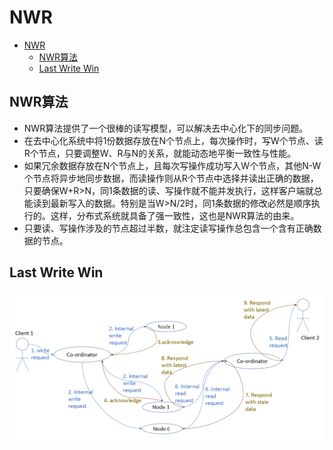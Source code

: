 # NWR

- [NWR](#nwr)
  - [NWR算法](#nwr算法)
  - [Last Write Win](#last-write-win)

## NWR算法

- NWR算法提供了一个很棒的读写模型，可以解决去中心化下的同步问题。
- 在去中心化系统中将1份数据存放在N个节点上，每次操作时，写W个节点、读R个节点，只要调整W、R与N的关系，就能动态地平衡一致性与性能。
- 如果冗余数据存放在N个节点上，且每次写操作成功写入W个节点，其他N-W个节点将异步地同步数据，而读操作则从R个节点中选择并读出正确的数据，只要确保W+R>N，同1条数据的读、写操作就不能并发执行，这样客户端就总能读到最新写入的数据。特别是当W>N/2时，同1条数据的修改必然是顺序执行的。这样，分布式系统就具备了强一致性，这也是NWR算法的由来。
- 只要读、写操作涉及的节点超过半数，就注定读写操作总包含一个含有正确数据的节点。

## Last Write Win

  ![LastWriteWin](https://github.com/gongluck/images/blob/main/distribute/LastWriteWin.png)